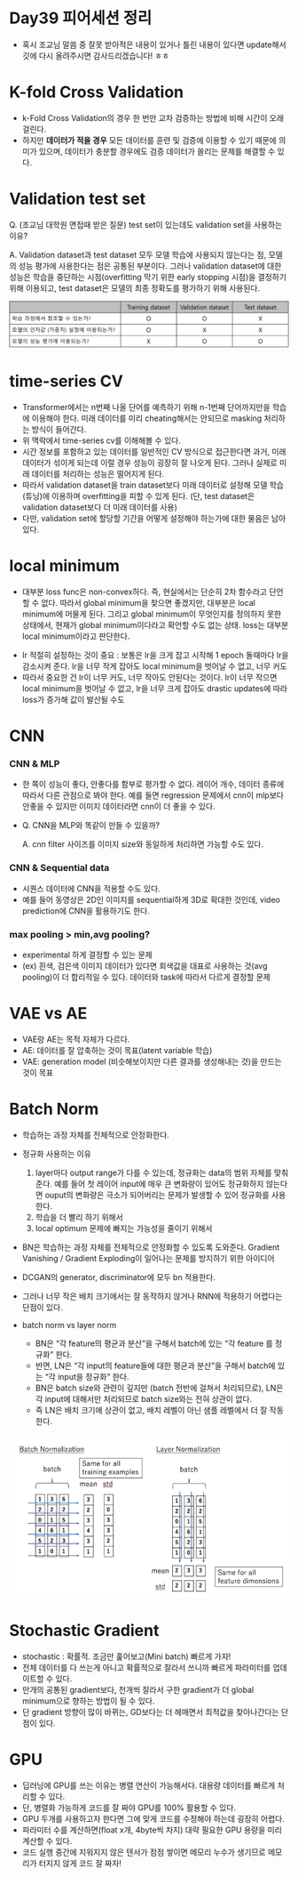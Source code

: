 # Day39 피어세션 정리

* 혹시 조교님 말씀 중 잘못 받아적은 내용이 있거나 틀린 내용이 있다면 update해서 깃에 다시 올려주시면 감사드리겠습니다! ㅎㅎ

# K-fold Cross Validation

* k-Fold Cross Validation의 경우 한 번만 교차 검증하는 방법에 비해 시간이 오래 걸린다. 
* 하지만 **데이터가 적을 경우** 모든 데이터를 훈련 및 검증에 이용할 수 있기 때문에 의미가 있으며, 데이터가 충분할 경우에도 검증 데이터가 쏠리는 문제를 해결할 수 있다.

# Validation test set

Q. (조교님 대학원 면접때 받은 질문) test set이 있는데도 validation set을 사용하는 이유?

A.  Validation dataset과 test dataset 모두 모델 학습에 사용되지 않는다는 점, 모델의 성능 평가에 사용한다는 점은 공통된 부분이다. 그러나 validation dataset에 대한 성능은 학습을 중단하는 시점(overfitting 막기 위한 early stopping 시점)을 결정하기 위해 이용되고, test dataset은 모델의 최종 정확도를 평가하기 위해 사용된다. 

![image](images/111599727-f0c30180-8813-11eb-84d3-05ddeff1b1a3.png)

# time-series CV

* Transformer에서는 n번째 나올 단어를 예측하기 위해 n-1번째 단어까지만을 학습에 이용해야 한다. 미래 데이터를 미리 cheating해서는 안되므로 masking 처리하는 방식이 들어간다. 
* 위 맥락에서 time-series cv를 이해해볼 수 있다. 
* 시간 정보를 포함하고 있는 데이터를 일반적인 CV 방식으로 접근한다면 과거, 미래 데이터가 섞이게 되는데 이럴 경우 성능이 굉장히 잘 나오게 된다. 그러나 실제로 미래 데이터를 처리하는 성능은 떨어지게 된다. 
* 따라서 validation dataset을 train dataset보다 미래 데이터로 설정해 모델 학습(튜닝)에 이용하며 overfitting을 피할 수 있게 된다. (단, test dataset은 validation dataset보다 더 미래 데이터를 사용)
* 다만, validation set에 할당할 기간을 어떻게 설정해야 하는가에 대한 물음은 남아있다.

# local minimum

- 대부분 loss func은 non-convex하다. 즉, 현실에서는 단순히 2차 함수라고 단언할 수 없다. 따라서 global minimum을 찾으면 좋겠지만, 대부분은 local minimum에 머물게 된다. 그리고 global minimum이 무엇인지를 정의하지 못한 상태에서, 현재가 global minimum이다라고 확언할 수도 없는 상태. loss는 대부분 local minimum이라고 판단한다.
* lr 적절히 설정하는 것이 중요 : 보통은 lr을 크게 잡고 시작해 1 epoch 돌때마다 lr을 감소시켜 준다. lr을 너무 작게 잡아도 local minimum을 벗어날 수 없고, 너무 커도 
*  따라서 중요한 건 lr이 너무 커도, 너무 작아도 안된다는 것이다. lr이 너무 작으면 local minimum을 벗어날 수 없고, lr을 너무 크게 잡아도 drastic updates에 따라 loss가 증가해 값이 발산될 수도

# CNN 

### CNN & MLP

* 한 쪽이 성능이 좋다, 안좋다를 함부로 평가할 수 없다. 레이어 개수, 데이터 종류에 따라서 다른 관점으로 봐야 한다. 예를 들면 regression 문제에서 cnn이 mlp보다 안좋을 수 있지만 이미지 데이터라면 cnn이 더 좋을 수 있다.

*   Q. CNN을 MLP와 똑같이 만들 수 있을까?

    A. cnn filter 사이즈를 이미지 size와 동일하게 처리하면 가능할 수도 있다.

### CNN & Sequential data

* 시퀀스 데이터에 CNN을 적용할 수도 있다.
* 예를 들어 동영상은 2D인 이미지를 sequential하게 3D로 확대한 것인데,  video prediction에 CNN을 활용하기도 한다.

### max pooling > min,avg pooling?

* experimental 하게 결정할 수 있는 문제
* (ex) 흰색, 검은색 이미지 데이터가 있다면 회색값을 대표로 사용하는 것(avg pooling)이 더 합리적일 수 있다. 데이터와 task에 따라서 다르게 결정할 문제



# VAE vs AE

* VAE랑 AE는 목적 자체가 다르다. 
* AE: 데이터를 잘 압축하는 것이 목표(latent variable 학습)
* VAE: generation model (비슷해보이지만 다른 결과를 생성해내는 것)을 만드는 것이 목표

# Batch Norm

* 학습하는 과정 자체를 전체적으로 안정화한다.

* 정규화 사용하는 이유
  1. layer마다 output range가 다를 수 있는데, 정규화는 data의 범위 자체를 맞춰준다. 예를 들어 첫 레이어 input에 매우 큰 변화량이 있어도 정규화하지 않는다면 ouput의 변화량은 극소가 되어버리는 문제가 발생할 수 있어 정규화를 사용한다. 
  2. 학습을 더 빨리 하기 위해서
  3. local optimum 문제에 빠지는 가능성을 줄이기 위해서 

* BN은 학습하는 과정 자체를 전체적으로 안정화할 수 있도록 도와준다.  Gradient Vanishing / Gradient Exploding이 일어나는 문제를 방지하기 위한 아이디어
* DCGAN의 generator, discriminator에 모두 bn 적용한다.
* 그러나 너무 작은 배치 크기에서는 잘 동작하지 않거나 RNN에 적용하기 어렵다는 단점이 있다.
* batch norm vs layer norm
  * BN은 “각 feature의 평균과 분산”을 구해서 batch에 있는 “각 feature 를 정규화” 한다.
  * 반면, LN은 “각 input의 feature들에 대한 평균과 분산”을 구해서 batch에 있는 “각 input을 정규화” 한다.
  *  BN은 batch size와 관련이 깊지만 (batch 전반에 걸쳐서 처리되므로), LN은 각 input에 대해서만 처리되므로 batch size와는 전혀 상관이 없다.
  * 즉 LN은 배치 크기에 상관이 없고, 배치 레벨이 아닌 샘플 레벨에서 더 잘 작동한다.

![image](images/111606343-73e75600-881a-11eb-8478-5e2e6d1345c5.png)

# Stochastic Gradient

* stochastic : 확률적. 조금만 훑어보고(Mini batch) 빠르게 가자!
* 전체 데이터를 다 쓰는게 아니고 확률적으로 잘라서 쓰니까 빠르게 파라미터를 업데이트할 수 있다.
* 만개의 공통된 gradient보다, 천개씩 잘라서 구한 gradient가 더 global minimum으로 향하는 방법이 될 수 있다. 
* 단 gradient 방향이 많이 바뀌는, GD보다는 더 헤매면서 최적값을 찾아나간다는 단점이 있다. 

# GPU

* 딥러닝에 GPU를 쓰는 이유는 병렬 연산이 가능해서다. 대용량 데이터를 빠르게 처리할 수 있다. 
* 단, 병렬화 가능하게 코드를 잘 짜야 GPU를 100% 활용할 수 있다.
* GPU 두개를 사용하고자 한다면 그에 맞게 코드를 수정해야 하는데 굉장히 어렵다. 
* 파라미터 수를 계산하면(float x개, 4byte씩 차지) 대략 필요한 GPU 용량을 미리 계산할 수 있다.
* 코드 실행 중간에 지워지지 않은 텐서가 점점 쌓이면 메모리 누수가 생기므로 메모리가 터지지 않게 코드 잘 짜자!

